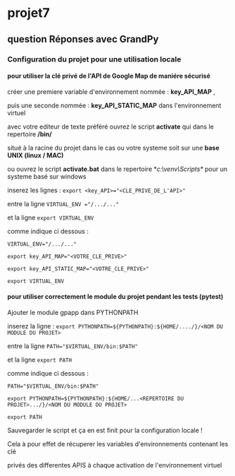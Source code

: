 # projet7
question Réponses avec GrandPy
------------------------------

### Configuration du projet pour une utilisation locale

#### pour utiliser la clé privé de l'API de Google Map de maniére sécurisé

créer une premiere variable d'environnement  nommée : **key_API_MAP** ,

puis une seconde nommée : **key_API_STATIC_MAP** dans l'environnement virtuel

avec votre editeur de texte préféré ouvrez le script **activate** qui dans le repertoire  **<venv>/bin/**

situé à la racine du projet dans le cas ou votre systeme soit sur une **base UNIX (linux / MAC)**

ou ouvrez le script **activate.bat** dans le repertoire **c:\venv\Scripts\** pour un systeme basé sur windows

inserez les lignes : `export <key_API>="<CLE_PRIVE_DE_L'API>"`

entre la ligne `VIRTUAL_ENV ="/.../..."`

et la ligne `export VIRTUAL_ENV`

comme indique ci dessous :

`VIRTUAL_ENV="/.../..."`

`export key_API_MAP="<VOTRE_CLE_PRIVE>"`

`export key_API_STATIC_MAP="<VOTRE_CLE_PRIVE>"`

`export VIRTUAL_ENV`


#### pour utiliser correctement le module du projet pendant les tests (pytest)

Ajouter le module gpapp dans PYTHONPATH

inserez la ligne : `export PYTHONPATH=${PYTHONPATH}:${HOME/..../}/<NOM DU MODULE DU PROJET>`

entre la ligne `PATH="$VIRTUAL_ENV/bin:$PATH"`

et la ligne `export PATH`

comme indique ci dessous :

`PATH="$VIRTUAL_ENV/bin:$PATH"`

`export PYTHONPATH=${PYTHONPATH}:${HOME/...<REPERTOIRE DU PROJET>.../}/<NOM DU MODULE DU PROJET>`

`export PATH`

Sauvegarder le script et ça en est finit pour la configuration locale !

Cela à pour effet de récuperer les variables d'environnements contenant les clé

privés des differentes APIS à chaque activation de l'environnement virtuel
